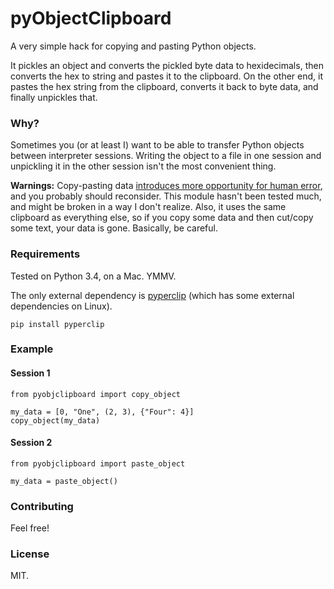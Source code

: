 # pyObjectClipboard

A very simple hack for copying and pasting Python objects.

It pickles an object and converts the pickled byte data to hexidecimals, then converts the hex to string and pastes it to the clipboard. On the other end, it pastes the hex string from the clipboard, converts it back to byte data, and finally unpickles that.

### Why?
Sometimes you (or at least I) want to be able to transfer Python objects between interpreter sessions. Writing the object to a file in one session and unpickling it in the other session isn't the most convenient thing.

**Warnings:** Copy-pasting data [introduces more opportunity for human error](http://www.businessinsider.com/excel-partly-to-blame-for-trading-loss-2013-2), and you probably should reconsider. This module hasn't been tested much, and might be broken in a way I don't realize. Also, it uses the same clipboard as everything else, so if you copy some data and then cut/copy some text, your data is gone. Basically, be careful. 

### Requirements

Tested on Python 3.4, on a Mac. YMMV.

The only external dependency is [pyperclip](https://github.com/asweigart/pyperclip) (which has some external dependencies on Linux).

```
pip install pyperclip
```

### Example

#### Session 1

```.python
from pyobjclipboard import copy_object

my_data = [0, "One", (2, 3), {"Four": 4}]
copy_object(my_data)
```

#### Session 2
```
from pyobjclipboard import paste_object

my_data = paste_object()
```

### Contributing

Feel free! 

### License

MIT.


